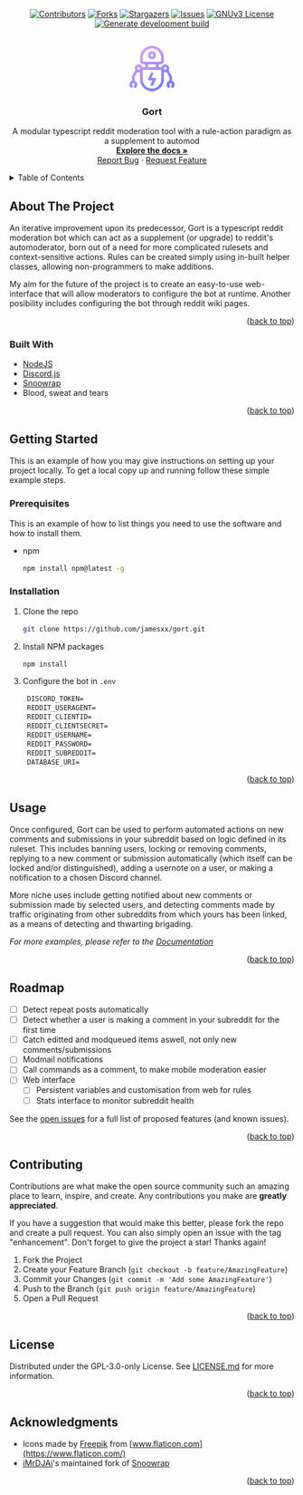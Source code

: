 <div id="top"></div>

<div align="center">

[![Contributors][contributors-shield]][contributors-url]
[![Forks][forks-shield]][forks-url]
[![Stargazers][stars-shield]][stars-url]
[![Issues][issues-shield]][issues-url]
[![GNUv3 License][license-shield]][license-url]
[![Generate development build][build-shield]][build-url]

</div>

<!-- PROJECT LOGO -->
<br />
<div align="center">
  <a href="https://github.com/jamesxx/gort">
    <img src="images/gort_logo_128.png" alt="Logo" width="80" height="80">
  </a>

<h3 align="center">Gort</h3>

  <p align="center">
    A modular typescript reddit moderation tool with a rule-action paradigm as a supplement to automod
    <br />
    <a href="https://github.com/jamesxx/gort"><strong>Explore the docs »</strong></a>
    <br />
    <a href="https://github.com/jamesxx/gort/issues">Report Bug</a>
    ·
    <a href="https://github.com/jamesxx/gort/issues">Request Feature</a>
  </p>
</div>

<!-- TABLE OF CONTENTS -->
<details>
  <summary>Table of Contents</summary>
  <ol>
    <li>
      <a href="#about-the-project">About The Project</a>
      <ul>
        <li><a href="#built-with">Built With</a></li>
      </ul>
    </li>
    <li>
      <a href="#getting-started">Getting Started</a>
      <ul>
        <li><a href="#prerequisites">Prerequisites</a></li>
        <li><a href="#installation">Installation</a></li>
      </ul>
    </li>
    <li><a href="#usage">Usage</a></li>
    <li><a href="#roadmap">Roadmap</a></li>
    <li><a href="#contributing">Contributing</a></li>
    <li><a href="#license">License</a></li>
    <li><a href="#acknowledgments">Acknowledgments</a></li>
  </ol>
</details>

<!-- ABOUT THE PROJECT -->

## About The Project

An iterative improvement upon its predecessor, Gort is a typescript reddit moderation bot which can act as a supplement (or upgrade) to reddit's automoderator, born out of a need for more complicated rulesets and context-sensitive actions. Rules can be created simply using in-built helper classes, allowing non-programmers to make additions.

My aim for the future of the project is to create an easy-to-use web-interface that will allow moderators to configure the bot at runtime. Another posibility includes configuring the bot through reddit wiki pages.

<p align="right">(<a href="#top">back to top</a>)</p>

### Built With

-   [NodeJS](https://nodejs.org/)
-   [Discord.js](https://discord.js.org/)
-   [Snoowrap](https://github.com/not-an-aardvark/snoowrap)
-   Blood, sweat and tears

<p align="right">(<a href="#top">back to top</a>)</p>

<!-- GETTING STARTED -->

## Getting Started

This is an example of how you may give instructions on setting up your project locally.
To get a local copy up and running follow these simple example steps.

### Prerequisites

This is an example of how to list things you need to use the software and how to install them.

-   npm
    ```sh
    npm install npm@latest -g
    ```

### Installation

1. Clone the repo
    ```sh
    git clone https://github.com/jamesxx/gort.git
    ```
2. Install NPM packages
    ```sh
    npm install
    ```
3. Configure the bot in `.env`
    ```env
     DISCORD_TOKEN=
     REDDIT_USERAGENT=
     REDDIT_CLIENTID=
     REDDIT_CLIENTSECRET=
     REDDIT_USERNAME=
     REDDIT_PASSWORD=
     REDDIT_SUBREDDIT=
     DATABASE_URI=
    ```

<p align="right">(<a href="#top">back to top</a>)</p>

<!-- USAGE EXAMPLES -->

## Usage

Once configured, Gort can be used to perform automated actions on new comments and submissions in your subreddit based on logic defined in its ruleset. This includes banning users, locking or removing comments, replying to a new comment or submission automatically (which itself can be locked and/or distinguished), adding a usernote on a user, or making a notification to a chosen Discord channel.

More niche uses include getting notified about new comments or submission made by selected users, and detecting comments made by traffic originating from other subreddits from which yours has been linked, as a means of detecting and thwarting brigading.

_For more examples, please refer to the [Documentation](https://example.com)_

<p align="right">(<a href="#top">back to top</a>)</p>

<!-- ROADMAP -->

## Roadmap

-   [ ] Detect repeat posts automatically
-   [ ] Detect whether a user is making a comment in your subreddit for the first time
-   [ ] Catch editted and modqueued items aswell, not only new comments/submissions
-   [ ] Modmail notifications
-   [ ] Call commands as a comment, to make mobile moderation easier
-   [ ] Web interface
    -   [ ] Persistent variables and customisation from web for rules
    -   [ ] Stats interface to monitor subreddit health

See the [open issues](https://github.com/jamesxx/gort/issues) for a full list of proposed features (and known issues).

<p align="right">(<a href="#top">back to top</a>)</p>

<!-- CONTRIBUTING -->

## Contributing

Contributions are what make the open source community such an amazing place to learn, inspire, and create. Any contributions you make are **greatly appreciated**.

If you have a suggestion that would make this better, please fork the repo and create a pull request. You can also simply open an issue with the tag "enhancement".
Don't forget to give the project a star! Thanks again!

1. Fork the Project
2. Create your Feature Branch (`git checkout -b feature/AmazingFeature`)
3. Commit your Changes (`git commit -m 'Add some AmazingFeature'`)
4. Push to the Branch (`git push origin feature/AmazingFeature`)
5. Open a Pull Request

<p align="right">(<a href="#top">back to top</a>)</p>

<!-- LICENSE -->

## License

Distributed under the GPL-3.0-only License. See [LICENSE.md](https://github.com/jamesxx/gort/blob/master/LICENSE.md) for more information.

<p align="right">(<a href="#top">back to top</a>)</p>

<!-- ACKNOWLEDGMENTS -->

## Acknowledgments

-   Icons made by [Freepik](https://www.flaticon.com/authors/freepik) from [www.flaticon.com](https://www.flaticon.com/)
-   [iMrDJAi](https://github.com/iMrDJAi/)'s maintained fork of [Snoowrap](https://github.com/iMrDJAi/snoowrap)

<p align="right">(<a href="#top">back to top</a>)</p>

<!-- MARKDOWN LINKS & IMAGES -->
<!-- https://www.markdownguide.org/basic-syntax/#reference-style-links -->

[contributors-shield]: https://img.shields.io/github/contributors/jamesxx/gort.svg?style=for-the-badge
[contributors-url]: https://github.com/jamesxx/gort/graphs/contributors
[forks-shield]: https://img.shields.io/github/forks/jamesxx/gort.svg?style=for-the-badge
[forks-url]: https://github.com/jamesxx/gort/network/members
[stars-shield]: https://img.shields.io/github/stars/jamesxx/gort.svg?style=for-the-badge
[stars-url]: https://github.com/jamesxx/gort/stargazers
[issues-shield]: https://img.shields.io/github/issues/jamesxx/gort.svg?style=for-the-badge
[issues-url]: https://github.com/jamesxx/gort/issues
[license-shield]: https://img.shields.io/github/license/jamesxx/gort.svg?style=for-the-badge
[license-url]: https://github.com/jamesxx/gort/blob/master/LICENSE.md
[build-shield]: https://github.com/JamesxX/gort/actions/workflows/build-and-push.yml/badge.svg?style=for-the-badge
[build-url]: https://github.com/JamesxX/gort/actions/workflows/build-and-push.yml
